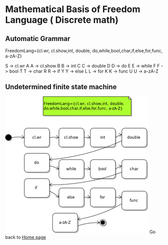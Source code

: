 # Mathematical Basis of Freedom Language ( Discrete math)
## Automatic Grammar
FreedomLang={cl.wr, cl.show,int, double, 
do,while,bool,char,if,else,for,func, a-zA-Z}

S -> cl.wr A
A -> cl.show B
B -> int C
C -> double D
D -> do E
E -> while F
F -> bool T
T -> char R
R -> if Y
Y -> else L
L -> for K
K -> func U
U -> a-zA-Z
## Undetermined finite state machine
![](_media/automata.png)
Go back to [Home page](README.md) 
